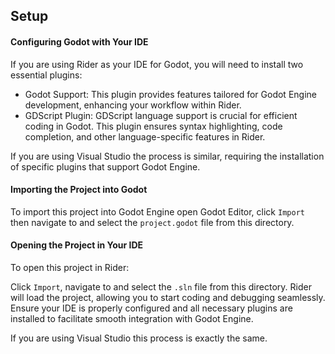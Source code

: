 ## Setup


#### Configuring Godot with Your IDE
If you are using Rider as your IDE for Godot, you will need to install two essential plugins:

- Godot Support: This plugin provides features tailored for Godot Engine development, enhancing your workflow within Rider.
- GDScript Plugin: GDScript language support is crucial for efficient coding in Godot. This plugin ensures syntax highlighting, code completion, and other language-specific features in Rider.

If you are using Visual Studio the process is similar, requiring the installation of specific plugins that support Godot Engine.


#### Importing the Project into Godot
To import this project into Godot Engine open Godot Editor, click ``Import`` then navigate to and select the ``project.godot`` file from this directory.

#### Opening the Project in Your IDE
To open this project in Rider:

Click ``Import``, navigate to and select the ``.sln`` file from this directory.
Rider will load the project, allowing you to start coding and debugging seamlessly.
Ensure your IDE is properly configured and all necessary plugins are installed to facilitate smooth integration with Godot Engine.

If you are using Visual Studio this process is exactly the same.